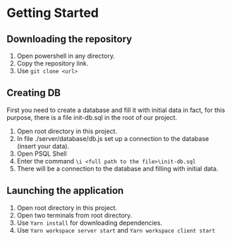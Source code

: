 # Getting Started

## Downloading the repository

1. Open powershell in any directory.
2. Copy the repository link.
3. Use `git clone <url>`

## Creating DB

First you need to create a database and fill it with initial data in fact, for this purpose, there is a file init-db.sql in the root of our project.

1. Open root directory in this project.
2. In file ./server/database/db.js set up a connection to the database (insert your data).
3. Open PSQL Shell
4. Enter the command `\i <full path to the file>\init-db.sql`
5. There will be a connection to the database and filling with initial data.

## Launching the application

1. Open root directory in this project.
2. Open two terminals from root directory.
3. Use `Yarn install` for downloading dependencies.
4. Use `Yarn workspace server start` and `Yarn workspace client start`
